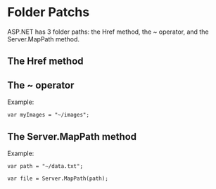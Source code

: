 # Folder Patchs
ASP.NET has 3 folder paths: the Href method, the ~ operator, and the Server.MapPath method.

## The Href method

## The ~ operator
Example:

`var myImages = "~/images";`
## The Server.MapPath method
Example:

`var path = "~/data.txt";`

`var file = Server.MapPath(path);`
